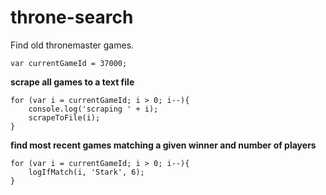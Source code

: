 # throne-search
Find old thronemaster games.


```
var currentGameId = 37000;
```
**scrape all games to a text file**
```
for (var i = currentGameId; i > 0; i--){
	console.log('scraping ' + i);
	scrapeToFile(i);
}
```

**find most recent games matching a given winner and number of players**
```
for (var i = currentGameId; i > 0; i--){
	logIfMatch(i, 'Stark', 6);
}
```
